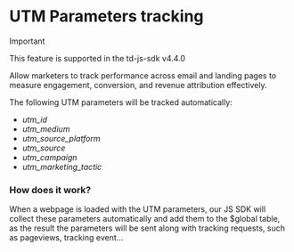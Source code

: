 # UTM Parameters tracking

> [!IMPORTANT]
> This feature is supported in the td-js-sdk v4.4.0

Allow marketers to track performance across email and landing pages to measure engagement, conversion, and revenue attribution effectively.

The following UTM parameters will be tracked automatically:

- *utm_id*
- *utm_medium*
- *utm_source_platform*
- *utm_source*
- *utm_campaign*
- *utm_marketing_tactic*

### How does it work?

When a webpage is loaded with the UTM parameters, our JS SDK will collect these parameters automatically and add them to the $global table, as the result the parameters will be sent along with tracking requests, such as pageviews, tracking event…

